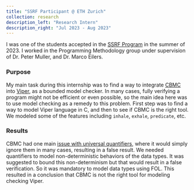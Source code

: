 ```yaml
---
title: "SSRF Participant @ ETH Zurich"
collection: research
description_left: "Research Intern"
description_right: "Jul 2023 - Aug 2023"
---
```


I was one of the students accepted in the [SSRF Program](https://inf.ethz.ch/studies/summer-research-fellowship/program-structure.html) in the summer of 2023. I worked in the Programming Methodology group under supervision of Dr. Peter Muller, and Dr. Marco Eilers.

### Purpose

My main task during this internship was to find a way to integrate [CBMC](https://www.cprover.org/cbmc/) into [Viper](https://www.pm.inf.ethz.ch/research/viper.html), as a bounded model checker. In many cases, fully verifying a program might not be efficient or even possible, so the main idea here was to use model checking as a remedy to this problem. First step was to find a way to model Viper language in C, and then to see if CBMC is the right tool. We modeled some of the features including `inhale`, `exhale`, `predicate`, etc.

### Results

CBMC had one main [issue with universal quantifiers](https://github.com/diffblue/cbmc/issues/203), where it would simply ignore them in many cases, resulting in a false result. We needed quantifiers to model non-deterministic behaviors of the data types. It was suggested to bound this non-determinism but that would result in a false verification. So it was mandatory to model data types using FOL. This resulted in a conclusion that CBMC is not the right tool for modeling checking Viper.

